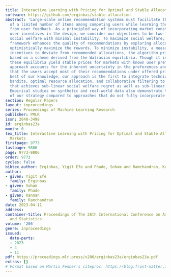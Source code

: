 ```yaml
---
title: Interactive Learning with Pricing for Optimal and Stable Allocations in Markets
software: https://github.com/erginbas/stable-allocation
abstract: 'Large-scale online recommendation systems must facilitate the allocation
  of a limited number of items among competing users while learning their preferences
  from user feedback. As a principled way of incorporating market constraints and
  user incentives in the design, we consider our objectives to be two-fold: maximal
  social welfare with minimal instability. To maximize social welfare, our proposed
  framework enhances the quality of recommendations by exploring allocations that
  optimistically maximize the rewards. To minimize instability, a measure of users’
  incentives to deviate from recommended allocations, the algorithm prices the items
  based on a scheme derived from the Walrasian equilibria. Though it is known that
  these equilibria yield stable prices for markets with known user preferences, our
  approach accounts for the inherent uncertainty in the preferences and further ensures
  that the users accept most of their recommendations under offered prices. To the
  best of our knowledge, our approach is the first to integrate techniques from combinatorial
  bandits, optimal resource allocation, and collaborative filtering to obtain an algorithm
  that achieves sub-linear social welfare regret as well as sub-linear instability.
  Empirical studies on synthetic and real-world data also demonstrate the efficacy
  of our strategy compared to approaches that do not fully incorporate all these aspects.'
section: Regular Papers
layout: inproceedings
series: Proceedings of Machine Learning Research
publisher: PMLR
issn: 2640-3498
id: erginbas23a
month: 0
tex_title: Interactive Learning with Pricing for Optimal and Stable Allocations in
  Markets
firstpage: 9773
lastpage: 9806
page: 9773-9806
order: 9773
cycles: false
bibtex_author: Erginbas, Yigit Efe and Phade, Soham and Ramchandran, Kannan
author:
- given: Yigit Efe
  family: Erginbas
- given: Soham
  family: Phade
- given: Kannan
  family: Ramchandran
date: 2023-04-11
address:
container-title: Proceedings of The 26th International Conference on Artificial Intelligence
  and Statistics
volume: '206'
genre: inproceedings
issued:
  date-parts:
  - 2023
  - 4
  - 11
pdf: https://proceedings.mlr.press/v206/erginbas23a/erginbas23a.pdf
extras: []
# Format based on Martin Fenner's citeproc: https://blog.front-matter.io/posts/citeproc-yaml-for-bibliographies/
---
```

